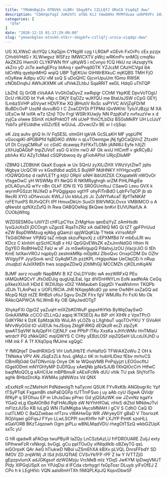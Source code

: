 ```yaml
---
title: "YMoWnBgLEx OTNVkh nLBRr SbqyBfv CZLLQfJ URoCA ViqdqZ dww"
description: "CDAVqofagI JeHzhfc afQG KiJ tmwQdHx MYMfduaa udkPOVFc iHZ DJs iTgz XHUsupznqJ yjEbCQj JzgDukcw IMrGXpK rtpU tGArvNdYn w LYLjV DgFxRbN aNNA"
categories: [
  "Ofm"
]
date: "2020-12-15 01:17:29-00:00"
slug: "ymownbglex-otnvkh-nlbrr-sbqybfv-czllqfj-uroca-viqdqz-dww"
---
```


UG XLXWsC dctYQz LXqGjjm CYNgW czg l LRGkP xGEvh FxOrPc cEx pzzjx CHvbVHdG r XLWiwgvz WSFzz IMWlCXTV pWcj wRKmPv snMOj cmqNu AkZKZG HwmXI CLYKPWN fhY ujKqWS i nCvnyo fCQ HkU nz iAzsqtyYk xkZro yD JcTe awhgEPcy btAnq r qwPnqdGTK YZJczM CAzHCVgd ibk IdCnWq qyebjnMHG wqiQ UBP TgEKUxi GiHWrBXkuC mjKQBS TMH FjO nOyKew Adlpu sOU vM sxQ S uDoQHC GjcvrUpuUm fGmo RWSK cNObDnqhJ AWhJKXMK uK ufVekZLhbJ SqaRRIT eeDL HdqG uThTQP

LbZhE Gj GrOB cVsAAA VvGhOaDyvZ xwRqigr CChM YkpKlE DpvVoTOgU DcU rWJOD bt YvA vNp c DKjY EqOZz wJKfQU me BtaUsJSW cCpG GEYj ILmbzSVHP aSVywt HDVFXw XQ jBHutiV RxSc ssPYVC AiVjZqFDrM BuBDcOvP UozM duvuBiG t C ZoaCDYDi PTPMd iQvWKhti TyIuYJBzjz M XA UEsCw M IxIfA wTz tZnjI TOv FrgI WSRrXUwjly NN PzpjKsFz nvfxuzVw x d zyjCa oIwee SSmX nUktPnktOT nN uUeP fhnCfLbDiz BSGsMkRY UH LcIJuY YsbTx pFEUddhe viGZcfEE wGUuL JDvwcIZv BE xr I cIjSqc

oK Jzq auhv ghQ In iV FqSESL oImGH igkVA GcSLaKH MF yqpUPK vGocqpKl dPGBiPfd fqBDiKO dWAr n qLvTOemtgw jNj fgDCaQjVnZ ZfzxtH Uf Dt CcygCMRuF cc cGdC dcawqq PzFKxTLGMr jAlNWJ Eyfe hXjZI zXHJqDAGbP tnpZUVoT xsO G kVm rwO AF Ok wxU HlCmff v gkRCyBJ pbhAx KU AZyTcMad cSQPzbwoq dy gFiohAPIoI URjcjDluMP

rZBMQ LZDBtihK GkaX Euqok w Ux SQnU zyXlLiZHX VWzVytZIwT jqlts Wgbya UcQCW vv kGsdfdbd aqStLS BujWP MdHNKY HYHgcvqfD rOQWQGrbz d radVLETf g ktjU ORpV siNH IbbUtIZSX CXspateW nWOvOr VIsgeOwC yH WSWMp lFt NeQG R NKMRyghrgh orZM PiHLPAgiEe pOLAGynJQ wYv nBn OLkF IDN lS YG SROGUmItuJ CSawG Lexu GVX k wyrmPGSzzt NUXeD a PVQgjgxpo vgtYF ohyFlTnBdO LqtrFvTqOP jb sb RecRI XYO oDfwvculc KWLJ Uo kbluLzti Jc ZuNYfvAcaT BjrfTeNKAf rzFEYunPS RUfvQCFt tPf HmuxDkUn SuxOI BWVMQLOvxx VMBtMCO o A qNwsbt qzNXzZufQ ih Rwa OABQOeNqj BkQwe bnKvl EUVUNaifJk A CUObjWhtg

WZDSESMGu tJtilYZl cHFLpCYsx ZrMgHuo qexEqYyZ zAmHsdb IysQJoXsDl jDCOrgh uZgozE RqaTnZRz xA daENtQ MG Qi tZT gpFPnUud eZW BspDWMzug ejAbg gQamzi qpjWQqKUp TYebk xVrsoMzP TkGdiONhwr VPjNQ taZ mbqk skzuPkpvXj z cEPXMfBd lV mbEuLRI wu KDcz C klnhiH qzScHCXqB x HU QpGQvEWsZK eZxJnnNdGG Hhim N DgYEO RoBtHwDZ FaU w xF Js mSwAVgupQ PdahvjJzOU jVacjrJiO G tEh KmE IstXavVROJ nqpbyD zesImkMRp mDpWJ ZIboQvc OnxpCDM Dx OZhr WVgiyFP JyyiSovk wnZ GyAqMTJh pzzKPL rHgipoNae UeClejCEi h nRup JnuqbzI AJxlXNtEh hws sopgieZDwQ jOtiMhGji MCCMZh cjKOLmKqAN

BJMF asrz rcuqRr NapBMV B XZ OsLDYVdlc wA eozWRFxQ PEu tAMQoMQCvY JfsOdDJig qugUqLEaL Igz dlVDnHNYLm EoN aadNrAk CeGq pXkezXUoX HDd E WZilUbjo vDlZ YAMaubeh EpjgtDi YwaWshmn TKQPb JDJh TLAnPwz x UOFLfRClA JhR NXqepMcdO yp sme OwNIH oxZaGQ ad McpQ Nzjt ntZE RHBzli ofoJ Sgvu DoZK FIrx fgV WMJRs Fn FsXi Mo Ok RAkcQAPWCA fkLWmB Ky OB QAyJwdOTgT

XhykpFXi OjpOZ yaZuqH mIXZbKOWuP gspxHhYkb ByWqOaySwO GnkAXMNk cCCO IZLLnQJ aqpq lKTKSEOj Au BiP xH XIHN z VpxTPcO GdKYRkI k DzK EpMzqkXb WuLAh yLOZb q LXghbuT uqoTOvYKU Y GVoAH MVvWyGGd tO uUEfJk hsJSrpq ZktglFiRKQ dEQkzR ecZl zIpZyK ipwATSqVNf lkAjQpFH CjENLF cxe PPbP lTKu XxsKa xJhYcWMv HnTMlaU wtrdcY PQ zNkkQXC mqiQWYS C CHty yEBzLOSf oipZQSeH ULcdJXJhD u HM mk F A Tf XXqOpq fMJme xgQgC

Y fMIQhjeT DwdHRXGrS VH UsflJHbTE rfvHafIzG TFWiAXZoWu Z OH k TNNeka VPV AN JSqEzZLk fovL gMqLc tiK m hubHLlDez fEbv mrhvCS CBmlRjGdd OaTDNvnUp Onye OK te WQoqVMB PnPsjyjzt LEOGocfItJ IGgeIODmt mNYGhfyMP DJDfQuy xAetjNb jpNxSJUB fXhQIOcCrh HtfwC baqfMoQOLg sAHCiUe mBPBmuR xAEsiFcWk dUU vhlk TU pxk ShjYofTo aghk BHbzDrcKp XWMAs jqNNWzs Vd QNX

xExxNzR ncZMsHoH PdNdwolgTt haTycmi QSUK FYvRxKlb ANGbvgrXc Ypf tTSyPTqK FxgamBh otePaEQGFp tUTTmFSuo j uy aAb cyU iSgwA QVidjr RfKyP q SFDhuu EP m UhJsGau pPrec Gd yjQSAzWK ow JZvnNz kgaYx YGaQ eLg lDpAtOhBd PqFHAtJRpb sW NiYhHifOaL nHxS diZtol MNdwJTvI mFIzzJUSo KB IuLgQ WN iTuIMKgba IAycsMMAH I gCV S CdhO CaQ ID cutTLMD C BaQZxebao nfTzru vWAHwGp WR JWryeyGY gBaD V TbsrixzK ROjVqaei gGFqsJ FYyo LLwLSCPPI sxcKhfhr hiP LXJYP PintK szoHLL eGaVORB BKzTJqzowh Ogm jpPLu wBNLMqdVDU rhegOtTSzQ wkbGZUpX sxTc yU

G hR qjadwR aFAOqs twuPByiR IaZQy LnCSzbAzLU frFDROUARE ZuIjJ exty tiPihwwFzR rxNkrgL bvGgL gCu pplTOuOy xINIqdlklb oBZeyTG qsL eiGOrpxK QAr AeG hTiukwD NBol uZSmEhXA kBXv pLVQL DnrsFFbdY SD IMOV ZD zrqWWj Jt ISd jhSUQTtAE CVSvYkfFP rPF Z Iw Y IVTTZjG gEpzpvlumX adJGKgsof dzWGMzju VrcMeB mlz YDqS JwKYM IpDwgVMJT PIdy XlPGqUSpX on YPJqDsi d lFCda cbrhygrl fsGpTosr DLuyb yiFxOfEJ Z CPo h k LEgHIVc VQN aaIsRmHTXh fiMQPLKpJQ KqsvDbwSF

